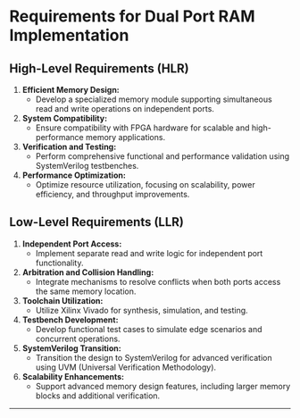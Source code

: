 # Requirements for Dual Port RAM Implementation

## High-Level Requirements (HLR)
1. **Efficient Memory Design:**
   - Develop a specialized memory module supporting simultaneous read and write operations on independent ports.
2. **System Compatibility:**
   - Ensure compatibility with FPGA hardware for scalable and high-performance memory applications.
3. **Verification and Testing:**
   - Perform comprehensive functional and performance validation using SystemVerilog testbenches.
4. **Performance Optimization:**
   - Optimize resource utilization, focusing on scalability, power efficiency, and throughput improvements.

## Low-Level Requirements (LLR)
1. **Independent Port Access:**
   - Implement separate read and write logic for independent port functionality.
2. **Arbitration and Collision Handling:**
   - Integrate mechanisms to resolve conflicts when both ports access the same memory location.
3. **Toolchain Utilization:**
   - Utilize Xilinx Vivado for synthesis, simulation, and testing.
4. **Testbench Development:**
   - Develop functional test cases to simulate edge scenarios and concurrent operations.
5. **SystemVerilog Transition:**
   - Transition the design to SystemVerilog for advanced verification using UVM (Universal Verification Methodology).
6. **Scalability Enhancements:**
   - Support advanced memory design features, including larger memory blocks and additional verification.

---



